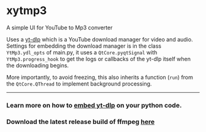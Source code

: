# xytmp3
A simple UI for YouTube to Mp3 converter

Uses a [yt-dlp](https://github.com/yt-dlp/yt-dlp) which is a YouTube download manager for video and audio.
Settings for embedding the download manager is in the class `YtMp3.ydl_opts` of main.py, it uses a `QtCore.pyqtSignal` with `YtMp3.progress_hook` to get the logs or callbacks of the yt-dlp itself when the downloading begins. 

More importantly, to avoid freezing, this also inherits a function (`run`) from the `QtCore.QThread` to implement background processing.

---
### Learn more on how to [embed yt-dlp](https://github.com/yt-dlp/yt-dlp#embedding-yt-dlp) on your python code.

### Download the latest release build of ffmpeg [here](https://www.gyan.dev/ffmpeg/builds/)
